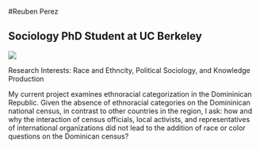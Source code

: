 #Reuben Perez
## Sociology PhD Student at UC Berkeley

![](IMG_8430.JPG)

Research Interests: Race and Ethncity, Political Sociology, and Knowledge Production

My current project examines ethnoracial categorization in the Domininican Republic. Given the absence of ethnoracial categories on the Domininican national census, in contrast to other countries in the region, I ask: how and why the interaction of census officials, local activists, and representatives of international organizations did not lead to the addition of race or color questions on the Dominican census?
 
